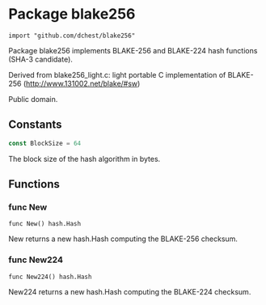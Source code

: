 Package blake256
=====================

	import "github.com/dchest/blake256"

Package blake256 implements BLAKE-256 and BLAKE-224 hash functions (SHA-3
candidate).

Derived from blake256_light.c: light portable C implementation of BLAKE-256
(http://www.131002.net/blake/#sw)

Public domain.


Constants
---------

``` go
const BlockSize = 64
```
The block size of the hash algorithm in bytes.


Functions
---------

### func New

	func New() hash.Hash

New returns a new hash.Hash computing the BLAKE-256 checksum.

### func New224

	func New224() hash.Hash

New224 returns a new hash.Hash computing the BLAKE-224 checksum.
